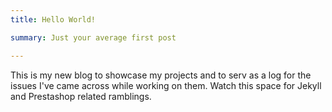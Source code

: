 ```yaml
---
title: Hello World!

summary: Just your average first post

---
```


This is my new blog to showcase my projects and to serv as a log for the issues I've came across while working on them. Watch this space for Jekyll and Prestashop related ramblings.
